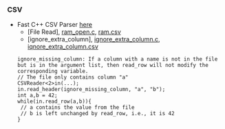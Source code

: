 ### CSV
* Fast C++ CSV Parser [here](https://github.com/ben-strasser/fast-cpp-csv-parser)
    * [File Read], [ram_open.c](https://github.com/csbyun-data/CPP-Pro/blob/main/chap03/CSV/ram_open.c), [ram.csv](https://github.com/csbyun-data/CPP-Pro/blob/main/chap03/CSV/ram.csv)
    * [ignore_extra_column], [ignore_extra_column.c](https://github.com/csbyun-data/CPP-Pro/blob/main/chap03/CSV/ignore_missing_column.c), [iqnore_extra_column.csv](https://github.com/csbyun-data/CPP-Pro/blob/main/chap03/CSV/ignore_missing_column.csv)
    ```
    ignore_missing_column: If a column with a name is not in the file but is in the argument list, then read_row will not modify the corresponding variable.
    // The file only contains column "a"
    CSVReader<2>in(...);
    in.read_header(ignore_missing_column, "a", "b");
    int a,b = 42;
    while(in.read_row(a,b)){
     // a contains the value from the file
     // b is left unchanged by read_row, i.e., it is 42
    }
    ```
    
